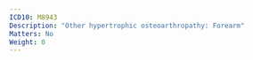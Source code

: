 ```yaml
---
ICD10: M8943
Description: "Other hypertrophic osteoarthropathy: Forearm"
Matters: No
Weight: 0
---
```

